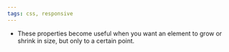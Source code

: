 ```yaml
---
tags: css, responsive
---
```


- These properties become useful when you want an element to grow or shrink in size, but only to a certain point.